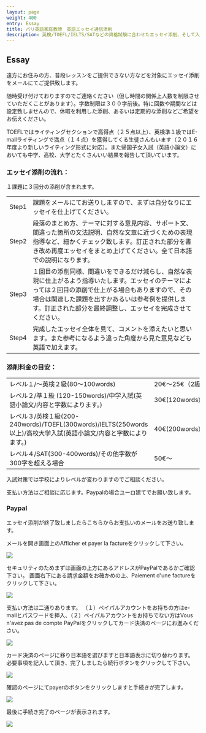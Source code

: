 ```yaml
---
layout: page
weight: 400
entry: Essay
title: パリ英語家庭教師　英語エッセイ通信添削
description: 英検/TOEFL/IELTS/SATなどの資格試験に合わせたエッセイ添削、そして入試に必要な英語小論文などもレベルに沿ってお手伝いいたします。
---
```


## Essay

遠方にお住みの方、普段レッスンをご提供できない方などを対象にエッセイ添削をメールにてご提供致します。

随時受け付けておりますのでご連絡ください（但し時間の関係上人数を制限させていただくことがあります）。字数制限は３００字前後。特に回数や期間などは設定致しませんので、休暇を利用した添削、あるいは定期的な添削などご希望をお伝えください。

TOEFLではライティングセクションで高得点（２５点以上）、英検準１級ではE-mailライティングで満点（１４点）を獲得してくる生徒さんもいます（２０１６年度より新しいライティング形式に対応）。また帰国子女入試（英語小論文）においても中学、高校、大学とたくさんいい結果を報告して頂いています。

### エッセイ添削の流れ：
１課題に３回分の添削が含まれます。

<table>
<tr><td>Step1 </td><td>課題をメールにてお送りしますので、まずは自分なりにエッセイを仕上げてください。 </td></tr>
<tr><td>Step2</td><td>段落のまとめ方、テーマに対する意見内容、サポート文、間違った箇所の文法説明、自然な文章に近づくための表現指導など、細かくチェック致します。訂正された部分を書き改め再度エッセイをまとめ上げてください。全て日本語での説明になります。</td></tr>
<tr><td>Step3</td><td>１回目の添削同様、間違いをできるだけ減らし、自然な表現に仕上がるよう指導いたします。エッセイのテーマによっては２回目の添削で仕上がる場合もありますので、その場合は関連した課題を出すかあるいは参考例を提供します。訂正された部分を最終調整し、エッセイを完成させてください。 </td></tr> 
<tr><td>Step4</td><td>完成したエッセイ全体を見て、コメントを添えたいと思います。また参考になるよう違った角度から見た意見なども英語で加えます。</td></tr>
</table>


### 添削料金の目安：

<table>
<tr><td>レベル１/〜英検２級(80〜100words)</td><td>20€〜25€（2級） </td></tr>
<tr><td>レベル２/準１級 (120-150words)/中学入試(英語小論文/内容と字数によります。)</td><td>30€(120words)-40€(200words) </td></tr>
<tr><td>レベル３/英検１級(200-240words)/TOEFL(300words)/IELTS(250words以上)/高校大学入試(英語小論文/内容と字数によります。)</td><td>40€(200words)-50€(300words)</td></tr>
<tr><td>レベル４/SAT(300-400words)/その他字数が300字を超える場合</td><td>50€〜</td></tr> 
</table>

入試対策では学校によりレベルが変わりますのでご相談ください。

支払い方法はご相談に応じます。Paypalの場合ユーロ建てでお願い致します。

### Paypal

エッセイ添削が終了致しましたらこちらからお支払いのメールをお送り致します。

メールを開き画面上のAfficher et payer la factureをクリックして下さい。

<img src="/img/paypal/00.png" />

セキュリティのためまずは画面の上方にあるアドレスがPayPalであるかご確認下さい。
画面右下にある請求金額をお確かめの上、Paiement d'une factureをクリックして下さい。

<img src="/img/paypal/01.png" />

支払い方法は二通りあります。
（１）ペイパルアカウントをお持ちの方はe-mailとパスワードを挿入、（２）ペイパルアカウントをお持ちでない方はVous n'avez pas de compte PayPalをクリックしてカード決済のページにお進みください。

<img src="/img/paypal/02.png" />

カード決済のページに移り日本語を選びますと日本語表示に切り替わります。
必要事項を記入して頂き、完了しましたら続行ボタンをクリックして下さい。

<img src="/img/paypal/03.png" />

確認のページにてpayerのボタンをクリックしますと手続きが完了します。

<img src="/img/paypal/04.png" />

最後に手続き完了のページが表示されます。

<img src="/img/paypal/05.png" />
